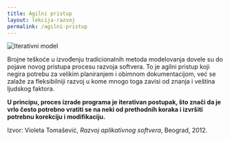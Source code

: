 ```yaml
---
title: Agilni pristup
layout: lekcija-razvoj
permalink: /agilni-pristup
---
```


![Iterativni model](https://upload.wikimedia.org/wikipedia/commons/thumb/3/39/Iterative_development_model.svg/800px-Iterative_development_model.svg.png)

Brojne teškoće u izvođenju tradicionalnih metoda modelovanja dovele su do pojave novog pristupa procesu razvoja softvera. To je agilni pristup koji negira potrebu za velikim planiranjem i obimnom dokumentacijom, već se zalaže za fleksibilniji razvoj u kome mnogo toga zavisi od znanja i veština ljudskog faktora.

**U principu, proces izrade programa je iterativan postupak, što znači da je vrlo često potrebno vratiti se na neki od prethodnih koraka i izvršiti potrebnu korekciju i modifikaciju.**



Izvor: Violeta Tomašević, *Razvoj aplikativnog softvera*, Beograd, 2012.
